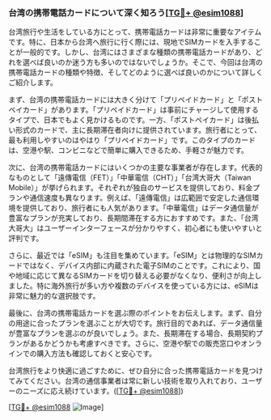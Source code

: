 ### 台湾の携帯電話カードについて深く知ろう[[TG💪+ @esim1088](https://t.me/s/esim1088)]

台湾旅行や生活をしている方にとって、携帯電話カードは非常に重要なアイテムです。特に、日本から台湾へ旅行に行く際には、現地でSIMカードを入手することが一般的です。しかし、台湾にはさまざまな種類の携帯電話カードがあり、どれを選べば良いのか迷う方も多いのではないでしょうか。そこで、今回は台湾の携帯電話カードの種類や特徴、そしてどのように選べば良いのかについて詳しくご紹介します。

まず、台湾の携帯電話カードには大きく分けて「プリペイドカード」と「ポストペイカード」があります。「プリペイドカード」は事前にチャージして使用するタイプで、日本でもよく見かけるものです。一方、「ポストペイカード」は後払い形式のカードで、主に長期滞在者向けに提供されています。旅行者にとって、最も利用しやすいのはやはり「プリペイドカード」です。このタイプのカードは、空港や駅、コンビニなどで簡単に購入できるため、手軽さが魅力です。

次に、台湾の携帯電話カードにはいくつかの主要な事業者が存在します。代表的なものとして「遠傳電信（FET）」「中華電信（CHT）」「台湾大哥大（Taiwan Mobile）」が挙げられます。それぞれが独自のサービスを提供しており、料金プランや通信速度も異なります。例えば、「遠傳電信」は広範囲で安定した通信環境を提供しており、旅行者にも人気があります。「中華電信」はデータ通信量が豊富なプランが充実しており、長期間滞在する方におすすめです。また、「台湾大哥大」はユーザーインターフェースが分かりやすく、初心者にも使いやすいと評判です。

さらに、最近では「eSIM」も注目を集めています。「eSIM」とは物理的なSIMカードではなく、デバイス内部に内蔵された電子SIMのことです。これにより、国や地域に応じて異なるSIMカードを切り替える必要がなくなり、便利さが向上しました。特に海外旅行が多い方や複数のデバイスを使っている方には、eSIMは非常に魅力的な選択肢です。

最後に、台湾の携帯電話カードを選ぶ際のポイントをお伝えします。まず、自分の用途に合ったプランを選ぶことが大切です。旅行目的であれば、データ通信量が豊富なプランを選ぶのが良いでしょう。また、長期滞在する場合、長期契約プランがあるかどうかも考慮すべきです。さらに、空港や駅での販売窓口やオンラインでの購入方法も確認しておくと安心です。

台湾旅行をより快適に過ごすために、ぜひ自分に合った携帯電話カードを見つけてみてください。台湾の通信事業者は常に新しい技術を取り入れており、ユーザーのニーズに応え続けています。([[TG💪+ @esim1088](https://t.me/s/esim1088)])

[[TG💪+ @esim1088](https://t.me/s/esim1088) ![Image](https://i.postimg.cc/Y0z9fWf4/image.png)]